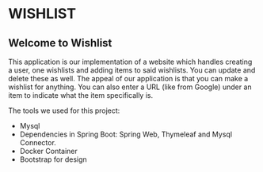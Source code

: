 # WISHLIST

## Welcome to Wishlist

This application is our implementation of a website which handles creating a user, one wishlists and adding 
items to said wishlists. You can update and delete these as well. 
The appeal of our application is that you can make a wishlist for anything. 
You can also enter a URL (like from Google) under an item to indicate what the item specifically is.

The tools we used for this project:
- Mysql 
- Dependencies in Spring Boot: Spring Web, Thymeleaf and Mysql Connector.
- Docker Container
- Bootstrap for design






